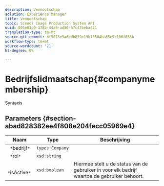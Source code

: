 ```yaml
---
description: Vennootschap
solution: Experience Manager
title: Vennootschap
topic: Scene7 Image Production System API
uuid: 005e01d0-178b-44a9-ad50-67c47beba421
translation-type: tm+mt
source-git-commit: bf5873e5a6bdb859e19b15584ba85e9c106f853b
workflow-type: tm+mt
source-wordcount: '21'
ht-degree: 0%

---
```



# Bedrijfslidmaatschap{#companymembership}

Syntaxis

## Parameters {#section-abad828382ee4f808e204fecc05969e4}

| Naam | Type | Beschrijving |
|---|---|---|
| ` *`bedrijf`*` | `types:Company` |  |
| ` *`rol`*` | `xsd:string` |  |
| ` *`isActive`*` | `xsd:boolean` | Hiermee stelt u de status van de gebruiker in voor elk bedrijf waartoe de gebruiker behoort. |

